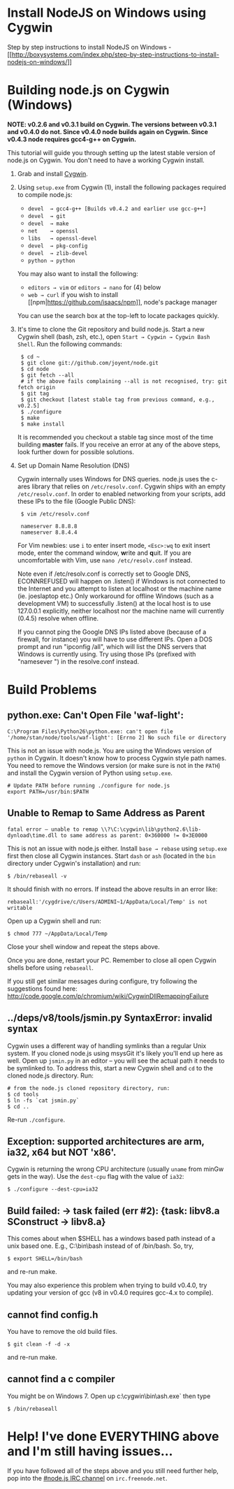 Install NodeJS on Windows using Cygwin
====
Step by step instructions to install NodeJS on Windows - [[http://boxysystems.com/index.php/step-by-step-instructions-to-install-nodejs-on-windows/]]

Building node.js on Cygwin (Windows)
====

**NOTE: v0.2.6 and v0.3.1 build on Cygwin. The versions between v0.3.1 and v0.4.0 do not. Since v0.4.0 node builds again on Cygwin.  Since v0.4.3 node requires gcc4-g++ on Cygwin.**



This tutorial will guide you through setting up the latest stable version of node.js on Cygwin. You don't need to have a working Cygwin install.

1. Grab and install [Cygwin](http://www.cygwin.com/).
2. Using `setup.exe` from Cygwin (1), install the following packages required to compile node.js:

    * `devel  → gcc4-g++ [Builds v0.4.2 and earlier use gcc-g++]`
    * `devel  → git`
    * `devel  → make`
    * `net    → openssl`
    * `libs   → openssl-devel`
    * `devel  → pkg-config`
    * `devel  → zlib-devel`
    * `python → python`

    You may also want to install the following:

    * `editors → vim` or `editors → nano` for (4) below
    * `web → curl` if you wish to install [[npm|https://github.com/isaacs/npm]], node's package manager

    You can use the search box at the top-left to locate packages quickly.

2. It's time to clone the Git repository and build node.js. Start a new Cygwin shell (bash, zsh, etc.), open `Start → Cygwin → Cygwin Bash Shell`. Run the following commands:

        $ cd ~
        $ git clone git://github.com/joyent/node.git
        $ cd node
        $ git fetch --all
        # if the above fails complaining --all is not recognised, try: git fetch origin
        $ git tag
        $ git checkout [latest stable tag from previous command, e.g., v0.2.5]
        $ ./configure
        $ make
        $ make install

    It is recommended you checkout a stable tag since most of the time building **master** fails.
    If you receive an error at any of the above steps, look further down for possible solutions.

3. Set up Domain Name Resolution (DNS)

    Cygwin internally uses Windows for DNS queries. node.js uses the c-ares library that relies on `/etc/resolv.conf`. Cygwin ships with an empty `/etc/resolv.conf`. In order to enabled networking from your scripts, add these IPs to the file (Google Public DNS):

        $ vim /etc/resolv.conf

        nameserver 8.8.8.8
        nameserver 8.8.4.4

    For Vim newbies:  use `i` to enter insert mode, `<Esc>:wq` to exit insert mode, enter the command window, **w**rite and **q**uit. If you are uncomfortable with Vim, use `nano /etc/resolv.conf` instead.

    Note even if /etc/resolv.conf is correctly set to Google DNS, ECONNREFUSED will happen on .listen() if Windows is not connected to the Internet and you attempt to listen at localhost or the machine name (ie. joeslaptop etc.) Only workaround for offline Windows (such as a development VM) to successfully .listen() at the local host is to use 127.0.0.1 explicitly, neither localhost nor the machine name will currently (0.4.5) resolve when offline.

    If you cannot ping the Google DNS IPs listed above (because of a firewall, for instance) you will have to use different IPs.  Open a DOS prompt and run "ipconfig /all", which will list the DNS servers that Windows is currently using.  Try using those IPs (prefixed with "namesever ") in the resolve.conf instead.

Build Problems
====

python.exe: Can't Open File 'waf-light':
----

```
C:\Program Files\Python26\python.exe: can't open file '/home/stan/node/tools/waf-light': [Errno 2] No such file or directory
```

This is not an issue with node.js. You are using the Windows version of `python` in Cygwin. It doesn't know how to process Cygwin style path names. You need to remove the Windows version (or make sure is not in the `PATH`) and install the Cygwin version of Python using `setup.exe`.

```
# Update PATH before running ./configure for node.js
export PATH=/usr/bin:$PATH
```

Unable to Remap to Same Address as Parent
----

```
fatal error – unable to remap \\?\C:\cygwin\lib\python2.6\lib-dynload\time.dll to same address as parent: 0×360000 != 0×3E0000
```

This is not an issue with node.js either. Install `base → rebase` using `setup.exe` first then close all Cygwin instances. Start `dash` or `ash` (located in the `bin` directory under Cygwin's installation) and run:

```
$ /bin/rebaseall -v
```

It should finish with no errors. If instead the above results in an error like:

```
rebaseall:'/cygdrive/c/Users/ADMINI~1/AppData/Local/Temp' is not writable
```

Open up a Cygwin shell and run:
   
```
$ chmod 777 ~/AppData/Local/Temp
```

Close your shell window and repeat the steps above.

Once you are done, restart your PC. Remember to close all open Cygwin shells before using `rebaseall`.

If you still get similar messages during configure, try following the suggestions found here: http://code.google.com/p/chromium/wiki/CygwinDllRemappingFailure

../deps/v8/tools/jsmin.py SyntaxError: invalid syntax
----

Cygwin uses a different way of handling symlinks than a regular Unix system. If you cloned node.js using msysGit it's likely you'll end up here as well. Open up `jsmin.py` in an editor – you will see the actual path it needs to be symlinked to. To address this, start a new Cygwin shell and `cd` to the cloned node.js directory. Run:

```
# from the node.js cloned repository directory, run:
$ cd tools
$ ln -fs `cat jsmin.py`
$ cd ..
```

Re-run `./configure`.

Exception: supported architectures are arm, ia32, x64 but NOT 'x86'.
----

Cygwin is returning the wrong CPU architecture (usually `uname` from minGw gets in the way). Use the `dest-cpu` flag with the value of `ia32`:

```
$ ./configure --dest-cpu=ia32
```

Build failed:  -> task failed (err #2): 	{task: libv8.a SConstruct -> libv8.a}
----
This comes about when $SHELL has a windows based path instead of  a unix based one.  E.g., C:\bin\bash instead of of /bin/bash. So, try, 
```
$ export SHELL=/bin/bash
```
and re-run make.

You may also experience this problem when trying to build v0.4.0, try updating your version of gcc (v8 in v0.4.0 requires gcc-4.x to compile).

cannot find config.h
----
You have to remove the old build files.
```
$ git clean -f -d -x
```
and re-run make.

cannot find a c compiler
----
You might be on Windows 7. 
Open up c:\cygwin\bin\ash.exe` then type
```
$ /bin/rebaseall
```


Help! I've done EVERYTHING above and I'm still having issues…
====

If you have followed all of the steps above and you still need further help, pop into the [#node.js IRC channel](http://webchat.freenode.net?channels=node.js) on `irc.freenode.net`.
